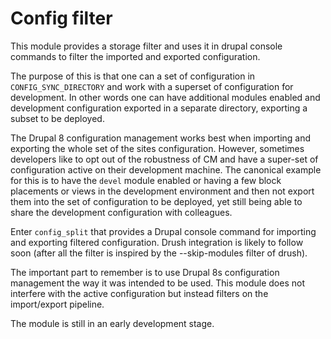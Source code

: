 # Config filter

This module provides a storage filter and uses it in drupal console commands
to filter the imported and exported configuration.

The purpose of this is that one can a set of configuration in
<code>CONFIG_SYNC_DIRECTORY</code> and work with a superset of configuration for
development.
In other words one can have additional modules enabled and development configuration
exported in a separate directory, exporting a subset to be deployed.

The Drupal 8 configuration management works best when importing and exporting the
whole set of the sites configuration. However, sometimes developers like to opt out
of the robustness of CM and have a super-set of configuration active on their
development machine. The canonical example for this is to have the <code>devel</code>
module enabled or having a few block placements or views in the development
environment and then not export them into the set of configuration to be deployed,
yet still being able to share the development configuration with colleagues.

Enter <code>config_split</code> that provides a Drupal console command for
importing and exporting filtered configuration. Drush integration is likely to
follow soon (after all the filter is inspired by the --skip-modules filter of drush).

The important part to remember is to use Drupal 8s configuration management
the way it was intended to be used. This module does not interfere with the active
configuration but instead filters on the import/export pipeline.

The module is still in an early development stage.